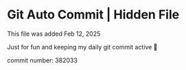 # Git Auto Commit | Hidden File

This file was added Feb 12, 2025

Just for fun and keeping my daily git commit active 🤪

commit number: 382033
